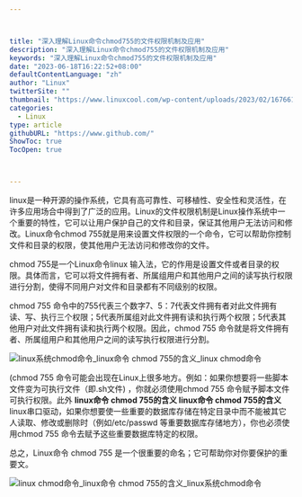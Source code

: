 ```yaml
---



title: "深入理解Linux命令chmod755的文件权限机制及应用"
description: "深入理解Linux命令chmod755的文件权限机制及应用"
keywords: "深入理解Linux命令chmod755的文件权限机制及应用"
date: "2023-06-18T16:22:52+08:00"
defaultContentLanguage: "zh"
author: "Linux"
twitterSite: ""
thumbnail: "https://www.linuxcool.com/wp-content/uploads/2023/02/1676614839639_0.png"
categories:
  - Linux
type: article
githubURL: "https://www.github.com/"
ShowToc: true
TocOpen: true



---
```


linux是一种开源的操作系统，它具有高可靠性、可移植性、安全性和灵活性，在许多应用场合中得到了广泛的应用。Linux的文件权限机制是Linux操作系统中一个重要的特性，它可以让用户保护自己的文件和目录，保证其他用户无法访问和修改。Linux命令chmod 755就是用来设置文件权限的一个命令，它可以帮助你控制文件和目录的权限，使其他用户无法访问和修改你的文件。

chmod 755是一个Linux命令linux 输入法，它的作用是设置文件或者目录的权限。具体而言，它可以将文件拥有者、所属组用户和其他用户之间的读写执行权限进行分割，使得不同用户对文件和目录都有不同级别的权限。

chmod 755 命令中的755代表三个数字7、5：7代表文件拥有者对此文件拥有读、写、执行三个权限；5代表所属组对此文件拥有读和执行两个权限；5代表其他用户对此文件拥有读和执行两个权限。因此，chmod 755 命令就是将文件拥有者、所属组用户和其他用户之间的读写执行权限进行分割。

![linux系统chmod命令_linux命令 chmod 755的含义_linux chmod命令](https://www.linuxcool.com/wp-content/uploads/2023/02/1676614839639_0.png)

(chmod 755 命令可能会出现在Linux上很多地方。例如：如果你想要将一些脚本文件变为可执行文件（即.sh文件) ，你就必须使用chmod 755 命令赋予脚本文件可执行权限。此外 **linux命令 chmod 755的含义 linux命令 chmod 755的含义** linux串口驱动，如果你想要使一些重要的数据库存储在特定目录中而不能被其它人读取、修改或删除时（例如/etc/passwd 等重要数据库存储地方），你也必须使用chmod 755 命令去赋予这些重要数据库特定的权限。

总之，Linux命令 chmod 755 是一个很重要的命名；它可帮助你对你要保护的重要文。

![linux chmod命令_linux命令 chmod 755的含义_linux系统chmod命令](https://www.linuxcool.com/wp-content/uploads/2023/02/1676614839639_1.png)